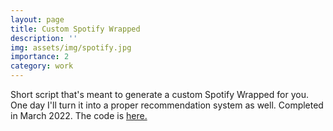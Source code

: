 ```yaml
---
layout: page
title: Custom Spotify Wrapped
description: ''
img: assets/img/spotify.jpg
importance: 2
category: work
---
```


Short script that's meant to generate a custom Spotify Wrapped for you. One day I'll turn it into a proper recommendation system as well. Completed in March 2022. The code is [here.](https://github.com/Manav1712/My-Spotify-Wrapped/blob/main/Spotify%20Wrapped.ipynb)